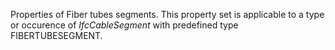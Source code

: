 Properties of Fiber tubes segments. This property set is applicable to a type or occurence of _IfcCableSegment_ with predefined type FIBERTUBESEGMENT.
